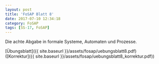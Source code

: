 ```yaml
---
layout: post
title: 'FoSAP Blatt 8'
date: 2017-07-10 12:34:18
category: FoSAP
tags: [SS-17, FoSAP]
---
```


Die achte Abgabe in formale Systeme, Automaten und Prozesse.

[Übungsblatt]({{ site.baseurl }}/assets/fosap/uebungsblatt8.pdf) ([Korrektur]({{ site.baseurl }}/assets/fosap/uebungsblatt8_korrektur.pdf))